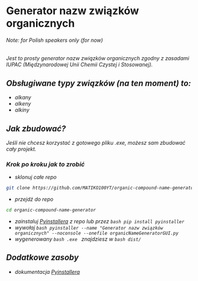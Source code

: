 # Generator nazw związków organicznych
###### <i>Note: for Polish speakers only (for now)<i>

Jest to prosty generator nazw związków organicznych zgodny z zasadami IUPAC (Międzynarodowej Unii Chemii Czystej i Stosowanej).

## Obsługiwane typy związków (na ten moment) to:
- alkany
- alkeny
- alkiny

## Jak zbudować?
Jeśli nie chcesz korzystać z gotowego pliku .exe, możesz sam zbudować cały projekt.
### Krok po kroku jak to zrobić
- sklonuj całe repo
```bash
git clone https://github.com/MATIKO100YT/organic-compound-name-generator.git
```
- przejdź do repo
```bash
cd organic-compound-name-generator
```
- zainstaluj [Pyinstallera](https://github.com/pyinstaller/pyinstaller) z repo lub przez ```bash pip install pyinstaller ```
- wywołaj ```bash pyinstaller --name "Generator nazw związków organicznych" --noconsole --onefile organicNameGeneratorGUI.py ```
- wygenerowany ```bash .exe ``` znajdziesz w ```bash dist/ ```

## Dodatkowe zasoby
- dokumentacja [Pyinstallera](https://pyinstaller.org/en/stable/)